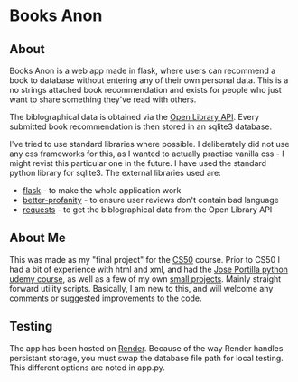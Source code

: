 # Books Anon

## About 
Books Anon is a web app made in flask, where users can recommend a book to database without entering any of their own personal data. This is a no strings attached book recommendation and exists for people who just want to share something they've read with others. 

The biblographical data is obtained via the [Open Library API](https://openlibrary.org/dev/docs/api/books). Every submitted book recommendation is then stored in an sqlite3 database.

I've tried to use standard libraries where possible. I deliberately did not use any css frameworks for this, as I wanted to actually practise vanilla css - I might revist this particular one in the future. I have used the standard python library for sqlite3. The external libraries used are:
* [flask](https://github.com/pallets/flask) - to make the whole application work
* [better-profanity](https://github.com/snguyenthanh/better_profanity) - to ensure user reviews don't contain bad language
* [requests](https://github.com/psf/requests) - to get the biblographical data from the Open Library API

## About Me
This was made as my "final project" for the [CS50](https://cs50.harvard.edu/x/2023/) course. Prior to CS50 I had a bit of experience with html and xml, and had the [Jose Portilla python udemy course](https://www.udemy.com/course/complete-python-bootcamp/), as well as a few of my own [small projects](https://github.com/alexk49). Mainly straight forward utility scripts. Basically, I am new to this, and will welcome any comments or suggested improvements to the code. 

## Testing
The app has been hosted on [Render](https://render.com/). Because of the way Render handles persistant storage, you must swap the database file path for local testing. This different options are noted in app.py. 
